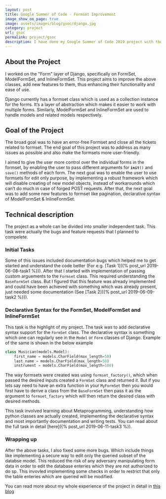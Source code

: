```yaml
---
layout: post
title: Google Summer of Code - Formset Improvement
image_show_on_page: true
image: assets/images/blog/gsoc/django.jpg
category: project
url: gsoc
permalink: project/gsoc
description: I have done my Google Summer of Code 2019 project with the Django Software Foundation. This project aimed to improve the FormSet Class in Django, thus enhancing its functionality and ease of use.
---
```

## About the Project

I worked on the "Form" layer of Django, specifically on FormSet, ModelFormSet, and InlineFormSet. This project aims to improve the above classes, add new features to them, thus enhancing their functionality and ease of use.

Django currently has a formset class which is used as a collection instance for the forms. It’s a layer of abstraction which makes it easier to work with multiple forms. Similarly, ModelFormSet and InlineFormSet are used to handle models and related models respectively.

## Goal of the Project

The broad goal was to have an error-free Formset and close all the tickets related to formset. The end goal of this project was to address as many issues as possible and also make the formsets more user-friendly.

I aimed to give the user more control over the individual forms in the formset, by enabling the user to pass different arguments for <code>__init__()</code> and <code>save()</code> methods of each form.
The next goal was to enable the user to use formsets for edit only purpose, by implementing a robust framework which will disable creating of new model objects, instead of workarounds which can’t do much in case of forged POST requests.
After that, the next goal was to add some new features to formset like pagination, declarative syntax of ModelFormSet & InlineFormSet.

## Technical description

The project as a whole can be divided into smaller independent task. This task were actually the bugs and feature requests that I planned to compelete.

### Initial Tasks

Some of this issues included documentation bugs which helped me to get started and understand the code better (For e.g. [Task 1]({% post_url 2019-06-08-task1 %})). After that I started with implementation of passing custom arguements to the `Formset` class. This required understanding the `BaseFormSet` class. But I figured that this feature was already implemented and could have been achieved with something which was already present, just needed some documentation (See [Task 2]({% post_url 2019-06-09-task2 %})).

### Declarative Syntax for the FormSet, ModelFormSet and InlineFormSet

This task is the highlight of my project. The task was to add declarative syntax support for the `FormSet` class. The declarative syntax is something which one can regularly see in the `Model` or `Form` classes of Django. Example of the same is shown in the below example

```python
class Musician(models.Model):
    first_name = models.CharField(max_length=50)
    last_name = models.CharField(max_length=50)
    instrument = models.CharField(max_length=100)
```

The way formsets were created was using `formset_factory()`, which when passed the desired inputs created a `FormSet` class and returned it. But if you lets say need to have an extra function in your `MyFormSet` then you would first have to derive a class from the `BaseFormSet` then pass it as the argument to `formset_factory` which will then return the desired class with desired methods.

This task involved learning about Metaprogramming, understanding how python classes are actually created, implementing the declarative syntax and most importantly documentation and writing tests. You can read about the full task in detail [here]({% post_url 2019-06-11-task3 %}).

### Wrapping up

After the above tasks, I also fixed some more bugs. Which include things like implementing a secure way to edit only the queried subset of the databse model. This reduced the risk of any adversary manipulating form data in order to edit the database enteries which they are not authorized to do sp. This invovled implementing some checks in order to restrict that only the table enteries which are queried will be modified.

You can read more about my whole experience of the project in detail in [this blog](/blog/gsoc)
